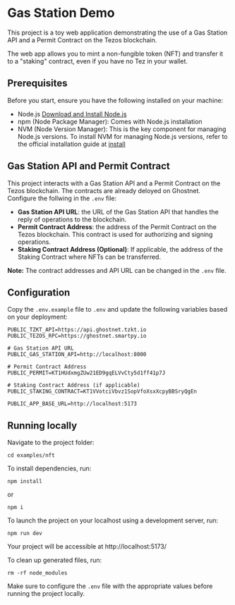 # Gas Station Demo

This project is a toy web application demonstrating the use of a Gas Station API and a Permit Contract on the Tezos blockchain.

The web app allows you to mint a non-fungible token (NFT) and transfer it to a "staking" contract, even if you have no Tez in your wallet.


## Prerequisites

Before you start, ensure you have the following installed on your machine:

- Node.js [Download and Install Node.js](https://nodejs.org/)
- npm (Node Package Manager): Comes with Node.js installation
- NVM (Node Version Manager): This is the key component for managing Node.js versions.
  To install NVM for managing Node.js versions, refer to the official installation guide
  at [install](https://github.com/nvm-sh/nvm#installing-and-updating)

## Gas Station API and Permit Contract

This project interacts with a Gas Station API and a Permit Contract on the Tezos blockchain. The contracts are already deloyed on Ghostnet. Configure the follwing in the `.env` file:

- **Gas Station API URL**: the URL of the Gas Station API that handles the reply of operations to the blockchain.
- **Permit Contract Address**: the address of the Permit Contract on the Tezos blockchain. This contract is used for authorizing and signing operations.
- **Staking Contract Address (Optional)**: If applicable, the address of the Staking Contract where NFTs can be transferred.

**Note:** The contract addresses and API URL can be changed in the `.env` file.


## Configuration

Copy the `.env.example` file to `.env` and update the following variables based on your deployment:

```dotenv
PUBLIC_TZKT_API=https://api.ghostnet.tzkt.io
PUBLIC_TEZOS_RPC=https://ghostnet.smartpy.io

# Gas Station API URL
PUBLIC_GAS_STATION_API=http://localhost:8000

# Permit Contract Address
PUBLIC_PERMIT=KT1HUdxmgZUw21ED9gqELVvCty5d1ff41p7J

# Staking Contract Address (if applicable)
PUBLIC_STAKING_CONTRACT=KT1VVotciVbvz1SopVfoXsxXcpyBBSryQgEn

PUBLIC_APP_BASE_URL=http://localhost:5173
```

## Running locally

Navigate to the project folder:

```
cd examples/nft
```

To install dependencies, run:

```
npm install
```
or

```
npm i
```

To launch the project on your localhost using a development server, run:

```
npm run dev
```

Your project will be accessible at http://localhost:5173/

To clean up generated files, run:

```
rm -rf node_modules
```

Make sure to configure the `.env` file with the appropriate values before running the project locally.